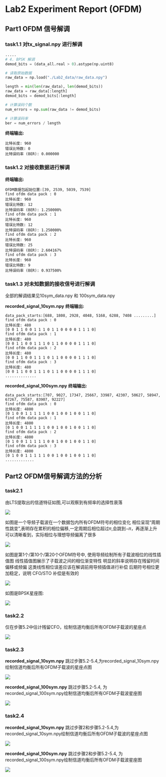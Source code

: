 # Lab2 Experiment Report (OFDM)

## Part1 OFDM 信号解调

### task1.1 对tx_signal.npy 进行解调

```python
.....
# 4. BPSK 解调
demod_bits = (data_all.real > 0).astype(np.uint8)

# 读取原始数据
raw_data = np.load("./Lab2_data/raw_data.npy")

length = min(len(raw_data), len(demod_bits))
raw_data = raw_data[:length]
demod_bits = demod_bits[:length]

# 计算误码个数
num_errors = np.sum(raw_data != demod_bits)

# 计算误码率
ber = num_errors / length
```
**终端输出:**
```
比特长度: 960
错误比特数: 0
比特误码率 (BER): 0.000000
```

### task1.2 对接收数据进行解调

**终端输出:**
```
OFDM数据包起始位置:[39, 2539, 5039, 7539]
find ofdm data pack : 0
比特长度: 960
错误比特数: 12
比特误码率 (BER): 1.250000%
find ofdm data pack : 1
比特长度: 960
错误比特数: 12
比特误码率 (BER): 1.250000%
find ofdm data pack : 2
比特长度: 960
错误比特数: 25
比特误码率 (BER): 2.604167%
find ofdm data pack : 3
比特长度: 960
错误比特数: 9
比特误码率 (BER): 0.937500%
```

### task1.3 对未知数据的接收信号进行解调
全部的解调结果见10sym_data.npy 和 100sym_data.npy

**recorded_signal_10sym.npy**
**终端输出:**
```
data_pack_starts:[688, 1808, 2928, 4048, 5168, 6288, 7408 .........]
find ofdm data pack : 0
比特长度: 480
[0 0 1 1 0 0 1 1 1 0 1 1 0 0 0 0 1 1 1 0]
find ofdm data pack : 1
比特长度: 480
[0 0 1 1 0 0 1 1 1 0 1 1 0 0 0 0 1 1 1 0]
find ofdm data pack : 2
比特长度: 480
[0 0 1 1 0 0 1 1 1 0 1 1 0 0 0 0 1 1 1 0]
find ofdm data pack : 3
比特长度: 480
[0 0 1 1 0 0 1 1 1 0 1 1 0 0 0 0 1 1 1 0]
..............
```

**recorded_signal_100sym.npy**
**终端输出:**
```
data_pack_starts:[707, 9027, 17347, 25667, 33987, 42307, 50627, 58947, 67267, 75587, 83907, 92227]
find ofdm data pack : 0
比特长度: 4800
[0 1 0 0 1 1 1 1 1 0 0 1 0 0 1 0 0 1 1 0]
find ofdm data pack : 1
比特长度: 4800
[0 1 0 0 1 1 1 1 1 0 0 1 0 0 1 0 0 1 1 0]
find ofdm data pack : 2
比特长度: 4800
[0 1 0 0 1 1 1 1 1 0 0 1 0 0 1 0 0 1 1 0]
find ofdm data pack : 3
比特长度: 4800
[0 1 0 0 1 1 1 1 1 0 0 1 0 0 1 0 0 1 1 0]
.............
```

## Part2 OFDM信号解调方法的分析

### task2.1
由LTS提取出的信道特征如图,可以观察到有频率的选择性衰落

![](./pic/plot_task2.1_0.png)

如图是一个导频子载波在一个数据包内所有OFDM符号的相位变化
相位呈现“周期性跳变”,表明存在累积的相位偏移,一定周期后相位超过𝜋,会跳到−𝜋，再逐渐上升
可以清晰看到，实际相位与理想导频偏离了很多

![](./pic/plot_task2.1_1.png)

如图是第1个/第10个/第20个OFDM符号中, 使用导频绘制所有子载波相位的线性插值图
线性插值图展示了子载波之间的相位渐变特性
明显的斜率说明存在残留时间偏移或频偏
这类线性相位误差应该在解调前用导频插值进行补偿
后期符号相位更加稳定，说明 CFO/STO 补偿是有效的

![](./pic/plot_task2.1_2.png)

如图是BPSK星座图:

![](./pic/plot_task2.1_3.png)

### task2.2
仅在步骤5.2中估计残留CFO，绘制信道均衡后所有OFDM子载波的星座点

![](./pic/plot_task2.2.png)

### task2.3
**recorded_signal_10sym.npy**
跳过步骤5.2-5.4,为recorded_signal_10sym.npy绘制信道均衡后所有OFDM子载波的星座点图  

![](./pic/plot_task2.3.1.png)

**recorded_signal_100sym.npy**
跳过步骤5.2-5.4, 为recorded_signal_100sym.npy绘制信道均衡后所有OFDM子载波星座图

![](./pic/plot_task2.3.2.png)

### task2.4
**recorded_signal_10sym.npy**
跳过步骤2和步骤5.2-5.4,为recorded_signal_10sym.npy绘制信道均衡后所有OFDM子载波的星座点图

![](./pic/plot_task2.4.1.png)

**recorded_signal_100sym.npy**
跳过步骤2和步骤5.2-5.4, 为recorded_signal_100sym.npy绘制信道均衡后所有OFDM子载波星座图

![](./pic/plot_task2.4.2.png)